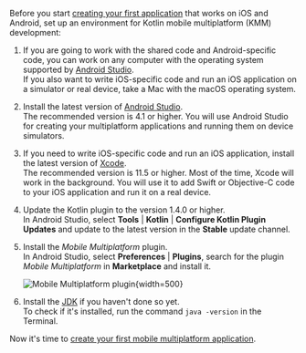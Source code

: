 [//]: # (title: Set up an environment for KMM developement)
[//]: # (auxiliary-id: Set_up_environment_for_KMM_development)

Before you start [creating your first application](create-first-app.md) that works on iOS and Android, set up an environment
for Kotlin mobile multiplatform (KMM) development:

1. If you are going to work with the shared code and Android-specific code, you can work on any computer with the operating 
   system supported by [Android Studio](https://developer.android.com/studio).  
   If you also want to write iOS-specific code and run an iOS application on a simulator or real device, take a Mac with the 
   macOS operating system.  
2. Install the latest version of [Android Studio](https://developer.android.com/studio).  
    The recommended version is 4.1 or higher. You will use Android Studio for creating your multiplatform applications and 
    running them on device simulators.
3. If you need to write iOS-specific code and run an iOS application, install the latest version of [Xcode](https://apps.apple.com/us/app/xcode/id497799835).  
    The recommended version is 11.5 or higher. Most of the time, Xcode will work in the background. You will use it to add 
    Swift or Objective-C code to your iOS application and run it on a real device.
4. Update the Kotlin plugin to the version 1.4.0 or higher.  
    In Android Studio, select **Tools** | **Kotlin** | **Configure Kotlin Plugin Updates** and update to the latest 
    version in the **Stable** update channel.
5. Install the *Mobile Multiplatform* plugin.  
    In Android Studio, select  **Preferences** | **Plugins**, search for the plugin *Mobile Multiplatform* in 
    **Marketplace** and install it.
    
    ![Mobile Multiplatform plugin](mobile-multiplatform-plugin.png){width=500}
    
6. Install the [JDK](https://jdk.java.net/14/) if you haven't done so yet.  
    To check if it's installed, run the command `java -version` in the Terminal.       
     
Now it's time to [create your first mobile multiplatform application](create-first-app.md).